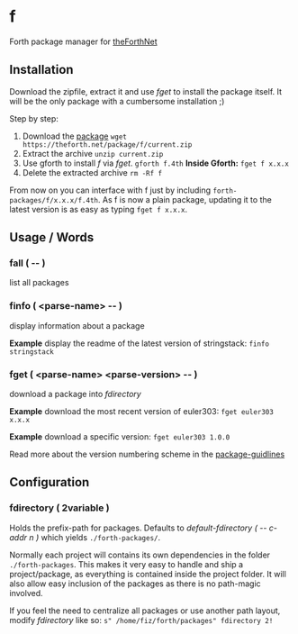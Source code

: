 # f
Forth package manager for [theForthNet](https://theforth.net)


## Installation
Download the zipfile, extract it and use *fget* to install the package itself.
It will be the only package with a cumbersome installation ;)

Step by step:
1. Download the [package](https://theforth.net/package/f/current.zip)
   `wget https://theforth.net/package/f/current.zip`
2. Extract the archive
   `unzip current.zip`
3. Use gforth to install *f* via *fget*.
   `gforth f.4th`
   **Inside Gforth:**
   `fget f x.x.x`
4. Delete the extracted archive
   `rm -Rf f`

From now on you can interface with f just by including `forth-packages/f/x.x.x/f.4th`.
As f is now a plain package, updating it to the latest version is as easy as typing `fget f x.x.x`.


## Usage / Words
### fall ( -- )
list all packages

### finfo ( \<parse-name> -- )
display information about a package

**Example** display the readme of the latest version of stringstack:
`finfo stringstack`

### fget ( \<parse-name> \<parse-version> -- )
download a package into *fdirectory*

**Example** download the most recent version of euler303:
`fget euler303 x.x.x`

**Example** download a specific version:
`fget euler303 1.0.0`

Read more about the version numbering scheme in the [package-guidlines](/guidelines)


## Configuration
### fdirectory ( 2variable )
Holds the prefix-path for packages.
Defaults to *default-fdirectory ( -- c-addr n )* which yields `./forth-packages/`.

Normally each project will contains its own dependencies in the folder `./forth-packages`.
This makes it very easy to handle and ship a project/package, as everything is contained inside the project folder.
It will also allow easy inclusion of the packages as there is no path-magic involved.

If you feel the need to centralize all packages or use another path layout, modify *fdirectory* like so:
`s" /home/fiz/forth/packages" fdirectory 2!`
